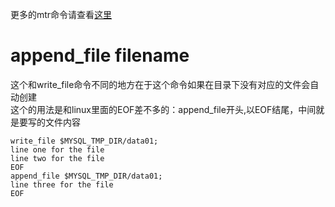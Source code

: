 更多的mtr命令请查看[这里](https://dev.mysql.com/doc/dev/mysql-server/latest/PAGE_MYSQL_TEST_COMMANDS.html)
# append_file filename
这个和write_file命令不同的地方在于这个命令如果在目录下没有对应的文件会自动创建  
这个的用法是和linux里面的EOF差不多的：append_file开头,以EOF结尾，中间就是要写的文件内容  
```
write_file $MYSQL_TMP_DIR/data01;
line one for the file
line two for the file
EOF
append_file $MYSQL_TMP_DIR/data01;
line three for the file
EOF
```



